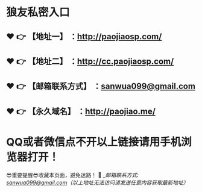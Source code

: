 # 狼友私密入口
:heart: :point_right: 【地址一】 ：http://paojiaosp.com/
------
:heart: :point_right: 【地址二】 ：http://cc.paojiaosp.com/
------
:heart: :point_right: 【邮箱联系方式】 ：sanwua099@gmail.com
------
:heart: :point_right: 【永久域名】 ：http://paojiao.me/
------
# QQ或者微信点不开以上链接请用手机浏览器打开！
:sunglasses:重要提醒:sunglasses:收藏本页面，避免迷路！
:e-mail: __邮箱联系方式: sanwua099@gmail.com（以上地址无法访问请发送任意内容获取最新地址）_
